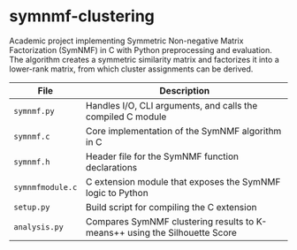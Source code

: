 # symnmf-clustering
Academic project implementing Symmetric Non-negative Matrix Factorization (SymNMF) in C with Python preprocessing and evaluation. The algorithm creates a symmetric similarity matrix and factorizes it into a lower-rank matrix, from which cluster assignments can be derived.

| File               | Description                                                                 |
|--------------------|-----------------------------------------------------------------------------|
| `symnmf.py`        | Handles I/O, CLI arguments, and calls the compiled C module                 |
| `symnmf.c`         | Core implementation of the SymNMF algorithm in C                            |
| `symnmf.h`         | Header file for the SymNMF function declarations                            |
| `symnmfmodule.c`   | C extension module that exposes the SymNMF logic to Python                  |
| `setup.py`         | Build script for compiling the C extension                                  |
| `analysis.py`      | Compares SymNMF clustering results to K-means++ using the Silhouette Score  |
